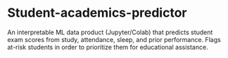 # Student-academics-predictor
An interpretable ML data product (Jupyter/Colab) that predicts student exam scores from study, attendance, sleep, and prior performance. Flags at-risk students in order to prioritize them for educational assistance.
